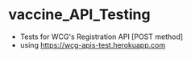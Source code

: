# vaccine_API_Testing
- Tests for WCG's Registration API [POST method]
- using https://wcg-apis-test.herokuapp.com